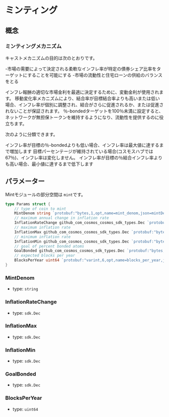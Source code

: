 # ミンティング

## 概念

### ミンティングメカニズム

キャストメカニズムの目的は次のとおりです。

-市場の需要によって決定される柔軟なインフレ率が特定の債券シェア比率をターゲットにすることを可能にする
-市場の流動性と住宅ローンの供給のバランスをとる

インフレ報酬の適切な市場金利を最適に決定するために、変動金利が使用されます。 移動変化率メカニズムにより、結合率が目標結合率よりも高いまたは低い場合、インフレ率が個別に調整され、結合がさらに促進されるか、または促進されないことが保証されます。 ％-bondedターゲットを100％未満に設定すると、ネットワークが無担保トークンを維持するようになり、流動性を提供するのに役立ちます。

次のように分類できます。

インフレ率が目標の％-bondedよりも低い場合、インフレ率は最大値に達するまで増加します
目標パーセンテージが維持されている場合(コスモスハブでは67％)、インフレ率は変化しません。
インフレ率が目標の％結合インフレ率よりも高い場合、最小値に達するまで低下します

## パラメーター

Mintモジュールの部分空間は `mint`です。 

```go
type Params struct {
	// type of coin to mint
	MintDenom string `protobuf:"bytes,1,opt,name=mint_denom,json=mintDenom,proto3" json:"mint_denom,omitempty"`
	// maximum annual change in inflation rate
	InflationRateChange github_com_cosmos_cosmos_sdk_types.Dec `protobuf:"bytes,2,opt,name=inflation_rate_change,json=inflationRateChange,proto3,customtype=github.com/cosmos/cosmos-sdk/types.Dec" json:"inflation_rate_change" yaml:"inflation_rate_change"`
	// maximum inflation rate
	InflationMax github_com_cosmos_cosmos_sdk_types.Dec `protobuf:"bytes,3,opt,name=inflation_max,json=inflationMax,proto3,customtype=github.com/cosmos/cosmos-sdk/types.Dec" json:"inflation_max" yaml:"inflation_max"`
	// minimum inflation rate
	InflationMin github_com_cosmos_cosmos_sdk_types.Dec `protobuf:"bytes,4,opt,name=inflation_min,json=inflationMin,proto3,customtype=github.com/cosmos/cosmos-sdk/types.Dec" json:"inflation_min" yaml:"inflation_min"`
	// goal of percent bonded atoms
	GoalBonded github_com_cosmos_cosmos_sdk_types.Dec `protobuf:"bytes,5,opt,name=goal_bonded,json=goalBonded,proto3,customtype=github.com/cosmos/cosmos-sdk/types.Dec" json:"goal_bonded" yaml:"goal_bonded"`
	// expected blocks per year
	BlocksPerYear uint64 `protobuf:"varint,6,opt,name=blocks_per_year,json=blocksPerYear,proto3" json:"blocks_per_year,omitempty" yaml:"blocks_per_year"`
}
```

### MintDenom

- type: `string`

### InflationRateChange

- type: `sdk.Dec`

### InflationMax

- type: `sdk.Dec`

### InflationMin

- type: `sdk.Dec`

### GoalBonded

- type: `sdk.Dec`

### BlocksPerYear

- type: `uint64`
